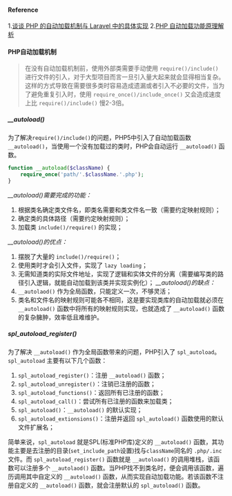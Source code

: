 #### Reference

1.[谈谈 PHP 的自动加载机制与 Laravel 中的具体实现](https://zhuanlan.zhihu.com/p/61729937)
2.[PHP 自动加载功能原理解析](https://blog.csdn.net/cangqiong_xiamen/article/details/107468364)

#### PHP自动加载机制

> 在没有自动加载机制前，使用外部类需要手动使用 `require()/include()` 进行文件的引入，对于大型项目而言一旦引入量大起来就会显得相当复杂。
> 这样的方式导致在需要很多类时容易造成遗漏或者引入不必要的文件，当为了避免重复引入时，使用 `require_once()/include_once()` 又会造成速度上比 `require()/include()` 慢2-3倍。

##### __autoload()

为了解决`require()/include()`的问题，PHP5中引入了自动加载函数 `__autoload()`，当使用一个没有加载过的类时，PHP会自动运行 `__autoload()` 函数。

```php
function __autoload($className) {
    require_once('path/'.$className.'.php');
}
```

*__autoload()需要完成的功能：*
1. 根据类名确定类文件名，即类名需要和类文件名一致（需要约定映射规则）；
2. 确定类的具体路径（需要约定映射规则）；
3. 加载类 `include()/require()` 的实现；

*__autoload()的优点：*
1. 摆脱了大量的 `include()/require()`；
2. 使用类时才会引入文件，实现了 `lazy loading`；
3. 无需知道类的实际文件地址，实现了逻辑和实体文件的分离（需要编写类的路径引入逻辑，就能自动加载到该类并实现实例化）；
*__autoload()的缺点：*
1. `__autolaod()` 作为全局函数，只能定义一次，不够灵活；
2. 类名和文件名的映射规则可能各不相同，这是要实现类库的自动加载就必须在 `__autoload()` 函数中将所有的映射规则实现，也就造成了 `__autoload()` 函数的复杂臃肿，效率低且难维护。

##### spl_autoload_register()

为了解决 `__autoload()` 作为全局函数带来的问题，PHP引入了 `spl_autoload`。`spl_autoload` 主要有以下几个函数：
1. `spl_autoload_register()`：注册 `__autoload()` 函数；
2. `spl_autoload_unregister()`：注销已注册的函数；
3. `spl_autoload_functions()`：返回所有已注册的函数；
4. `spl_autoload_call()`：尝试所有已注册的函数来加载类；
5. `spl_autoload()`：`__autoload()` 的默认实现；
6. `spl_autoload_extionsions()`：注册并返回 `spl_autoload()` 函数使用的默认文件扩展名；

简单来说，`spl_autoload` 就是SPL(标准PHP库)定义的 `__autoload()` 函数，其功能主要是去注册的目录(`set_include_path`设置)找与`className`同名的 `.php/.inc` 文件。而 `spl_autoload_register()` 函数就是 `__autoload()` 的调用堆栈，该函数可以注册多个 `__autolaod()` 函数。当PHP找不到类名时，便会调用该函数，遍历调用其中自定义的 `__autoload()` 函数，从而实现自动加载功能。若该函数不注册自定义的 `__autoload()` 函数，就会注册默认的 `spl_autoload()` 函数。
